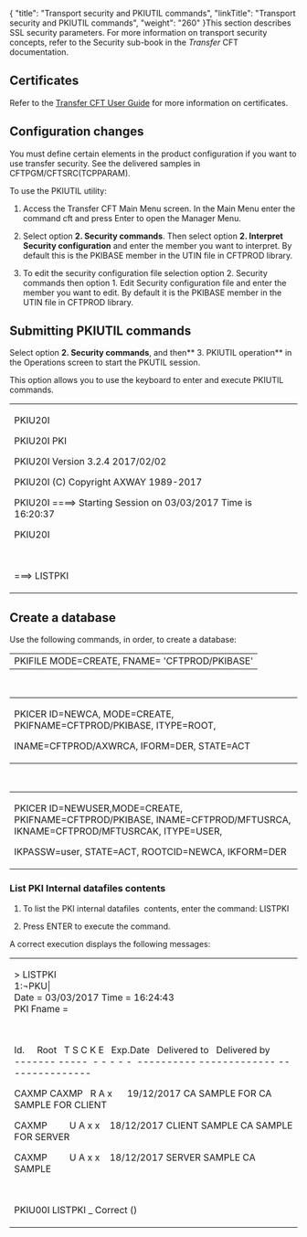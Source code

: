 {
    "title": "Transport security and PKIUTIL commands",
    "linkTitle": "Transport security and PKIUTIL commands",
    "weight": "260"
}This section describes SSL security parameters. For more information on transport security concepts, refer to the Security sub-book in the *Transfer* CFT documentation.

## Certificates

Refer to the [Transfer CFT User Guide](https://docs.axway.com/bundle/TransferCFT_38_UsersGuide_allOS_en_HTML5/page/Content/AxwayStartPage.htm) for more information on certificates.

## Configuration changes

You must define certain elements in the product configuration if you want to use transfer security. See the delivered samples in CFTPGM/CFTSRC(TCPPARAM).

To use the PKIUTIL utility:

1.  Access the Transfer CFT Main Menu screen. In the Main Menu enter the command cft and press Enter to open the Manager Menu.
2.  Select option **2. Security commands**. Then select option **2. Interpret Security configuration** and enter the member you want to interpret. By default this is the PKIBASE member in the UTIN file in CFTPROD library.
3.  To edit the security configuration file selection option 2. Security commands then option 1. Edit Security configuration file and enter the member you want to edit. By default it is the PKIBASE member in the UTIN file in CFTPROD library.

## Submitting PKIUTIL commands

Select option **2. Security commands**, and then** 3. PKIUTIL operation** in the Operations screen to start the PKUTIL session.

This option allows you to use the keyboard to enter and execute PKIUTIL commands.

<table cellspacing="0">
   <col/>
   <tbody>
      <tr>
         <td>
            <p>PKIU20I                                                                     
   </p>
            <p>PKIU20I PKI                                                                 
   </p>
            <p>PKIU20I Version 3.2.4 2017/02/02 </p>
            <p>
 PKIU20I (C) Copyright AXWAY 1989-2017<![CDATA[
]]></p>
            <p>PKIU20I ====&gt; Starting Session on 03/03/2017 Time is 16:20:37               
   </p>
            <p>PKIU20I </p>
            <p> </p>
            <p>                                                                    
                                                                               
 ===&gt; LISTPKI  
</p>
         </td>
      </tr>
   </tbody>
</table>

## Create a database

Use the following commands, in order, to create a database:

<table cellspacing="0">
   <col/>
   <tbody>
      <tr>
         <td>PKIFILE MODE=CREATE, FNAME= 'CFTPROD/PKIBASE'         </td>
      </tr>
   </tbody>
</table>

 

<table cellspacing="0">
   <col/>
   <tbody>
      <tr>
         <td>
            <p>PKICER ID=NEWCA, MODE=CREATE, PKIFNAME=CFTPROD/PKIBASE, ITYPE=ROOT,</p>
            <p>INAME=CFTPROD/AXWRCA, IFORM=DER, STATE=ACT</p>
         </td>
      </tr>
   </tbody>
</table>

 

<table cellspacing="0">
   <col/>
   <tbody>
      <tr>
         <td>
            <p>PKICER ID=NEWUSER,MODE=CREATE, PKIFNAME=CFTPROD/PKIBASE, INAME=CFTPROD/MFTUSRCA, IKNAME=CFTPROD/MFTUSRCAK, ITYPE=USER,</p>
            <p> IKPASSW=user, STATE=ACT, ROOTCID=NEWCA, IKFORM=DER</p>
         </td>
      </tr>
   </tbody>
</table>

### List PKI Internal datafiles contents

1.  To list the PKI internal datafiles  contents, enter the command: LISTPKI
2.  Press ENTER to execute the command.

A correct execution displays the following messages:

<table cellspacing="0">
   <col/>
   <tbody>
      <tr>
         <td>
            <p>&gt; LISTPKI<br/>1:¬PKU|<br/>Date = 03/03/2017 Time = 16:24:43<br/>PKI Fname =</p>
            <p> </p>
            <p>Id.     Root   T S C K E   Exp.Date   Delivered to   Delivered by<br/>------- -----  - - - - -  ---------- ------------- ---------------</p>
            <p>CAXMP CAXMP   R A x      19/12/2017 CA SAMPLE FOR CA SAMPLE FOR CLIENT </p>
            <p>CAXMP         U A x x    18/12/2017 CLIENT SAMPLE CA SAMPLE FOR SERVER </p>
            <p>CAXMP         U A x x    18/12/2017 SERVER SAMPLE CA SAMPLE </p>
            <p> </p>
            <p>PKIU00I LISTPKI _ Correct ()</p>
         </td>
      </tr>
   </tbody>
</table>
